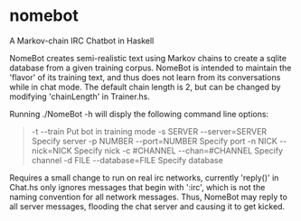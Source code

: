 # nomebot
A Markov-chain IRC Chatbot in Haskell

NomeBot creates semi-realistic text using Markov chains to create a sqlite database from a given training corpus. NomeBot
is intended to maintain the 'flavor' of its training text, and thus does not learn from its conversations while in chat
mode. The default chain length is 2, but can be changed by modifying 'chainLength' in Trainer.hs.

Running ./NomeBot -h will disply the following command line options:
>-t           --train          Put bot in training mode
>-s SERVER    --server=SERVER  Specify server
>-p NUMBER    --port=NUMBER    Specify port
>-n NICK      --nick=NICK      Specify nick
>-c #CHANNEL  --chan=#CHANNEL  Specify channel
>-d FILE      --database=FILE  Specify database

Requires a small change to run on real irc networks, currently 'reply()' in Chat.hs only ignores messages that begin with 
':irc', which is not the naming convention for all network messages. Thus, NomeBot may reply to all server messages, flooding
the chat server and causing it to get kicked.
